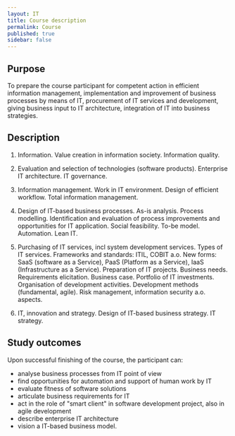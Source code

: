 ```yaml
---
layout: IT
title: Course description
permalink: Course
published: true
sidebar: false
---
```


## Purpose

To prepare the course participant for competent action in efficient information management, implementation and improvement of business processes by means of IT, procurement of IT services and development, giving business input to IT architecture, integration of IT into business strategies.

## Description

1. Information. Value creation in information society. Information quality.

2. Evaluation and selection of technologies (software products). Enterprise IT architecture. IT governance.

3. Information management. Work in IT environment. Design of efficient workflow. Total information management.

4. Design of IT-based business processes. As-is analysis. Process modelling. Identification and evaluation of process improvements and opportunities for IT application. Social feasibility. To-be model. Automation. Lean IT.

5. Purchasing of IT services, incl system development services. Types of IT services. Frameworks and standards: ITIL, COBIT a.o. New forms: SaaS (software as a Service), PaaS (Platform as a Service), IaaS (Infrastructure as a Service). Preparation of IT projects. Business needs. Requirements elicitation. Business case. Portfolio of IT investments. Organisation of development activities. Development methods (fundamental, agile). Risk management, information security a.o. aspects.

6. IT, innovation and strategy. Design of IT-based business strategy. IT strategy.

## Study outcomes

Upon successful finishing of the course, the participant can:

- analyse business processes from IT point of view
- find opportunities for automation and support of human work by IT
- evaluate fitness of software solutions
- articulate business requirements for IT
- act in the role of "smart client" in software development project, also in agile development
- describe enterprise IT architecture
- vision a IT-based business model.
